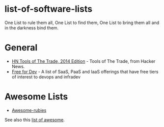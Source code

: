 # list-of-software-lists

One List to rule them all, One List to find them, One List to bring them all and in the darkness bind them.

# General

* [HN Tools of The Trade, 2014 Edition](https://github.com/cjbarber/ToolsOfTheTrade) - Tools of The Trade, from Hacker News.
* [Free for Dev](https://github.com/ripienaar/free-for-dev) - A list of SaaS, PaaS and IaaS offerings that have free tiers of interest to devops and infradev

# Awesome Lists

* [Awesome-rubies](https://github.com/planetruby/awesome-rubies)

See also this [list of awesome](https://github.com/sindresorhus/awesome).
